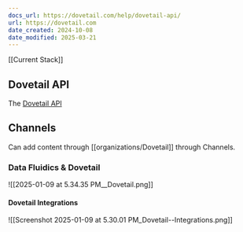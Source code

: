 ```yaml
---
docs_url: https://dovetail.com/help/dovetail-api/
url: https://dovetail.com
date_created: 2024-10-08
date_modified: 2025-03-21
---
```



[[Current Stack]]

## Dovetail API
The [Dovetail API](https://dovetail.com/help/dovetail-api/)

## Channels
Can add content through [[organizations/Dovetail]] through Channels.  

### Data Fluidics & Dovetail

![[2025-01-09 at 5.34.35 PM__Dovetail.png]]

#### Dovetail Integrations
![[Screenshot 2025-01-09 at 5.30.01 PM_Dovetail--Integrations.png]]
